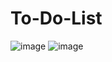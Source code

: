 # To-Do-List
![image](https://github.com/shafat730/To-Do-List/assets/121899434/fd2b4bdf-b32c-4a88-a3d7-e84df393bfc0)
![image](https://github.com/shafat730/To-Do-List/assets/121899434/41f6d5ac-e6dd-486d-b5e8-d3d2af2b8f59)

